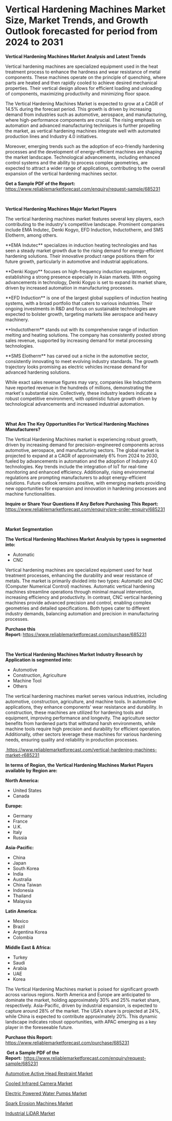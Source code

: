 <p><h1>Vertical Hardening Machines Market Size, Market Trends, and Growth Outlook forecasted for period from 2024 to 2031</h1></p><p><strong>Vertical Hardening Machines Market Analysis and Latest Trends</strong></p>
<p><p>Vertical hardening machines are specialized equipment used in the heat treatment process to enhance the hardness and wear resistance of metal components. These machines operate on the principle of quenching, where parts are heated and then rapidly cooled to achieve desired mechanical properties. Their vertical design allows for efficient loading and unloading of components, maximizing productivity and minimizing floor space.</p><p>The Vertical Hardening Machines Market is expected to grow at a CAGR of 14.5% during the forecast period. This growth is driven by increasing demand from industries such as automotive, aerospace, and manufacturing, where high-performance components are crucial. The rising emphasis on automation and advanced manufacturing techniques is further propelling the market, as vertical hardening machines integrate well with automated production lines and Industry 4.0 initiatives.</p><p>Moreover, emerging trends such as the adoption of eco-friendly hardening processes and the development of energy-efficient machines are shaping the market landscape. Technological advancements, including enhanced control systems and the ability to process complex geometries, are expected to attract a wider range of applications, contributing to the overall expansion of the vertical hardening machines sector.</p></p>
<p><strong>Get a Sample PDF of the Report:&nbsp;</strong> <a href="https://www.reliablemarketforecast.com/enquiry/request-sample/685231?utm_campaign=1130&utm_medium=2&utm_source=Github&utm_content=ia&utm_term=20102024&utm_id=vertical-hardening-machines">https://www.reliablemarketforecast.com/enquiry/request-sample/685231</a></p>
<p>&nbsp;</p>
<p><strong>Vertical Hardening Machines Major Market Players</strong></p>
<p><p>The vertical hardening machines market features several key players, each contributing to the industry's competitive landscape. Prominent companies include EMA Indutec, Denki Kogyo, EFD Induction, Inductotherm, and SMS Elotherm, among others.</p><p>**EMA Indutec** specializes in induction heating technologies and has seen a steady market growth due to the rising demand for energy-efficient hardening solutions. Their innovative product range positions them for future growth, particularly in automotive and industrial applications.</p><p>**Denki Kogyo** focuses on high-frequency induction equipment, establishing a strong presence especially in Asian markets. With ongoing advancements in technology, Denki Kogyo is set to expand its market share, driven by increased automation in manufacturing processes.</p><p>**EFD Induction** is one of the largest global suppliers of induction heating systems, with a broad portfolio that caters to various industries. Their ongoing investments in R&D and focus on sustainable technologies are expected to bolster growth, targeting markets like aerospace and heavy machinery.</p><p>**Inductotherm** stands out with its comprehensive range of induction melting and heating solutions. The company has consistently posted strong sales revenue, supported by increasing demand for metal processing technologies. </p><p>**SMS Elotherm** has carved out a niche in the automotive sector, consistently innovating to meet evolving industry standards. The growth trajectory looks promising as electric vehicles increase demand for advanced hardening solutions.</p><p>While exact sales revenue figures may vary, companies like Inductotherm have reported revenue in the hundreds of millions, demonstrating the market's substantial size. Collectively, these industry leaders indicate a robust competitive environment, with optimistic future growth driven by technological advancements and increased industrial automation.</p></p>
<p>&nbsp;</p>
<p><strong>What Are The Key Opportunities For Vertical Hardening Machines Manufacturers?</strong></p>
<p><p>The Vertical Hardening Machines market is experiencing robust growth, driven by increasing demand for precision-engineered components across automotive, aerospace, and manufacturing sectors. The global market is projected to expand at a CAGR of approximately 6% from 2024 to 2030, fueled by advancements in automation and the adoption of Industry 4.0 technologies. Key trends include the integration of IoT for real-time monitoring and enhanced efficiency. Additionally, rising environmental regulations are prompting manufacturers to adopt energy-efficient solutions. Future outlook remains positive, with emerging markets providing new opportunities for expansion and innovation in hardening processes and machine functionalities.</p></p>
<p><strong>Inquire or Share Your Questions If Any Before Purchasing This Report:</strong> <a href="https://www.reliablemarketforecast.com/enquiry/pre-order-enquiry/685231?utm_campaign=1130&utm_medium=2&utm_source=Github&utm_content=ia&utm_term=20102024&utm_id=vertical-hardening-machines">https://www.reliablemarketforecast.com/enquiry/pre-order-enquiry/685231</a></p>
<p>&nbsp;</p>
<p><strong>Market Segmentation</strong></p>
<p><strong>The Vertical Hardening Machines Market Analysis by types is segmented into:</strong></p>
<p><ul><li>Automatic</li><li>CNC</li></ul></p>
<p><p>Vertical hardening machines are specialized equipment used for heat treatment processes, enhancing the durability and wear resistance of metals. The market is primarily divided into two types: Automatic and CNC (Computer Numerical Control) machines. Automatic vertical hardening machines streamline operations through minimal manual intervention, increasing efficiency and productivity. In contrast, CNC vertical hardening machines provide advanced precision and control, enabling complex geometries and detailed specifications. Both types cater to different industry demands, balancing automation and precision in manufacturing processes.</p></p>
<p><strong>Purchase this Report:&nbsp;</strong><a href="https://www.reliablemarketforecast.com/purchase/685231?utm_campaign=1130&utm_medium=2&utm_source=Github&utm_content=ia&utm_term=20102024&utm_id=vertical-hardening-machines">https://www.reliablemarketforecast.com/purchase/685231</a></p>
<p>&nbsp;</p>
<p><strong>The Vertical Hardening Machines Market Industry Research by Application is segmented into:</strong></p>
<p><ul><li>Automotive</li><li>Construction, Agriculture</li><li>Machine Tool</li><li>Others</li></ul></p>
<p><p>The vertical hardening machines market serves various industries, including automotive, construction, agriculture, and machine tools. In automotive applications, they enhance components' wear resistance and durability. In construction, these machines are utilized for hardening tools and equipment, improving performance and longevity. The agriculture sector benefits from hardened parts that withstand harsh environments, while machine tools require high precision and durability for efficient operation. Additionally, other sectors leverage these machines for various hardening needs, ensuring quality and reliability in production processes.</p></p>
<p><a href="https://www.reliablemarketforecast.com/vertical-hardening-machines-market-r685231?utm_campaign=1130&utm_medium=2&utm_source=Github&utm_content=ia&utm_term=20102024&utm_id=vertical-hardening-machines">&nbsp;https://www.reliablemarketforecast.com/vertical-hardening-machines-market-r685231</a></p>
<p><strong>In terms of Region, the Vertical Hardening Machines Market Players available by Region are:</strong></p>
<p>
    <p> <strong> North America: </strong>
        <ul>
            <li>United States</li>
            <li>Canada</li>
        </ul>
        </p> 
    <p> <strong> Europe: </strong>
        <ul>
            <li>Germany</li>
            <li>France</li>
            <li>U.K.</li>
            <li>Italy</li>
            <li>Russia</li>
        </ul>
        </p> 
    <p> <strong> Asia-Pacific: </strong>
        <ul>
            <li>China</li>
            <li>Japan</li>
            <li>South Korea</li>
            <li>India</li>
            <li>Australia</li>
            <li>China Taiwan</li>
            <li>Indonesia</li>
            <li>Thailand</li>
            <li>Malaysia</li>
        </ul>
        </p> 
    <p> <strong> Latin America: </strong>
        <ul>
            <li>Mexico</li>
            <li>Brazil</li>
            <li>Argentina Korea</li>
            <li>Colombia</li>
        </ul>
        </p> 
    <p> <strong> Middle East & Africa: </strong>
        <ul>
            <li>Turkey</li>
            <li>Saudi</li>
            <li>Arabia</li>
            <li>UAE</li>
            <li>Korea</li>
        </ul>
    </p>
    </p>
<p><p>The Vertical Hardening Machines market is poised for significant growth across various regions. North America and Europe are anticipated to dominate the market, holding approximately 30% and 25% market share, respectively. Asia-Pacific, driven by industrial expansion, is expected to capture around 28% of the market. The USA's share is projected at 24%, while China is expected to contribute approximately 20%. This dynamic landscape indicates robust opportunities, with APAC emerging as a key player in the foreseeable future.</p></p>
<p><strong>Purchase this Report: </strong><a href="https://www.reliablemarketforecast.com/purchase/685231?utm_campaign=1130&utm_medium=2&utm_source=Github&utm_content=ia&utm_term=20102024&utm_id=vertical-hardening-machines">https://www.reliablemarketforecast.com/purchase/685231</a></p>
<p>&nbsp;<strong>Get a Sample PDF of the Report:&nbsp;&nbsp;</strong><a href="https://www.reliablemarketforecast.com/enquiry/request-sample/685231?utm_campaign=1130&utm_medium=2&utm_source=Github&utm_content=ia&utm_term=20102024&utm_id=vertical-hardening-machines">https://www.reliablemarketforecast.com/enquiry/request-sample/685231</a></p>
<p><strong></strong></p>
<p><p><a href="https://github.com/habinadmshaulz/Market-Research-Report-List-1/blob/main/automotive-active-head-restraint-market.md?utm_campaign=1130&utm_medium=2&utm_source=Github&utm_content=ia&utm_term=20102024&utm_id=vertical-hardening-machines">Automotive Active Head Restraint Market</a></p><p><a href="https://www.linkedin.com/pulse/influencing-factors-cooled-infrared-camera-market-insights-7ubme?utm_campaign=1130&utm_medium=2&utm_source=Github&utm_content=ia&utm_term=20102024&utm_id=vertical-hardening-machines">Cooled Infrared Camera Market</a></p><p><a href="https://issuu.com/reportprime-2/docs/electric-powered-water-pumps-market_63dacdac5aab9f?utm_campaign=1130&utm_medium=2&utm_source=Github&utm_content=ia&utm_term=20102024&utm_id=vertical-hardening-machines">Electric Powered Water Pumps Market</a></p><p><a href="https://issuu.com/reportprime-2/docs/spark-erosion-machines-market-size-_52390c0f0f7772?utm_campaign=1130&utm_medium=2&utm_source=Github&utm_content=ia&utm_term=20102024&utm_id=vertical-hardening-machines">Spark Erosion Machines Market</a></p><p><a href="https://www.linkedin.com/pulse/industrial-lidar-market-research-report-forecast-growth-nsuwe?utm_campaign=1130&utm_medium=2&utm_source=Github&utm_content=ia&utm_term=20102024&utm_id=vertical-hardening-machines">Industrial LiDAR Market</a></p></p>